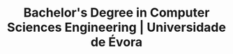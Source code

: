 <h1 style="text-align:center;">Bachelor's Degree in Computer Sciences Engineering | Universidade de Évora</h1>

